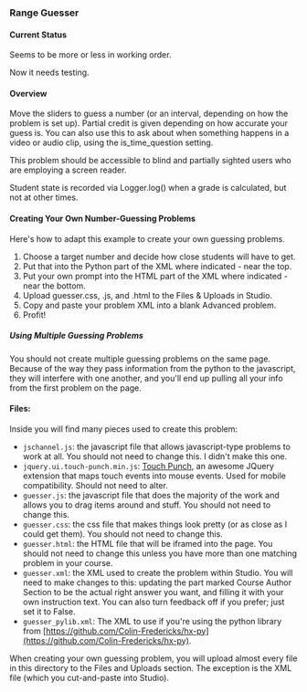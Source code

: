 ### Range Guesser ###

#### Current Status ####

Seems to be more or less in working order.

Now it needs testing.

#### Overview ####
Move the sliders to guess a number (or an interval, depending on how the problem is set up). Partial credit is given depending on how accurate your guess is. You can also use this to ask about when something happens in a video or audio clip, using the is\_time_question setting.

This problem should be accessible to blind and partially sighted users who are employing a screen reader.

Student state is recorded via Logger.log() when a grade is calculated, but not at other times.

#### Creating Your Own Number-Guessing Problems ####

Here's how to adapt this example to create your own guessing problems.

1. Choose a target number and decide how close students will have to get.
2. Put that into the Python part of the XML where indicated - near the top.
3. Put your own prompt into the HTML part of the XML where indicated - near the bottom.
4. Upload guesser.css, .js, and .html to the Files & Uploads in Studio.
5. Copy and paste your problem XML into a blank Advanced problem.
6. Profit!

##### Using Multiple Guessing Problems #####

You should not create multiple guessing problems on the same page. Because of the way they pass information from the python to the javascript, they will interfere with one another, and you'll end up pulling all your info from the first problem on the page.

#### Files: ####

Inside you will find many pieces used to create this problem:

- `jschannel.js`: the javascript file that allows javascript-type problems to work at all. You should not need to change this. I didn't make this one.
- `jquery.ui.touch-punch.min.js`: [Touch Punch](https://github.com/furf/jquery-ui-touch-punch), an awesome JQuery extension that maps touch events into mouse events. Used for mobile compatibility. Should not need to alter.
- `guesser.js`: the javascript file that does the majority of the work and allows you to drag items around and stuff. You should not need to change this.
- `guesser.css`: the css file that makes things look pretty (or as close as I could get them). You should not need to change this.
- `guesser.html`: the HTML file that will be iframed into the page. You should not need to change this unless you have more than one matching problem in your course.
- `guesser.xml`: the XML used to create the problem within Studio. You will need to make changes to this: updating the part marked Course Author Section to be the actual right answer you want, and filling it with your own instruction text. You can also turn feedback off if you prefer; just set it to False.
- `guesser_pylib.xml`: The XML to use if you're using the python library from [https://github.com/Colin-Fredericks/hx-py](https://github.com/Colin-Fredericks/hx-py).

When creating your own guessing problem, you will upload almost every file in this directory to the Files and Uploads section. The exception is the XML file (which you cut-and-paste into Studio).
